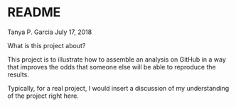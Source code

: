 README
================
Tanya P. Garcia
July 17, 2018

What is this project about?

This project is to illustrate how to assemble an analysis on GitHub in a way that improves the odds that someone else will be able to reproduce the results.

Typically, for a real project, I would insert a discussion of my understanding of the project right here.

